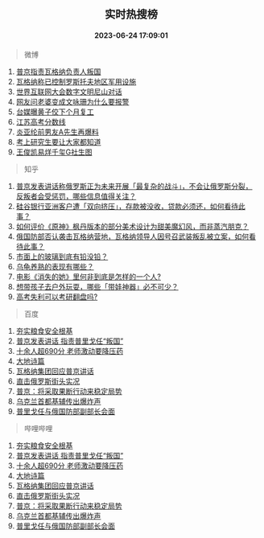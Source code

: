 <div align="center"><h2>实时热搜榜</h2><h4>2023-06-24 17:09:01</h4></div>

> 微博  

1. [普京指责瓦格纳负责人叛国](https://s.weibo.com/weibo?q=%23%E6%99%AE%E4%BA%AC%E6%8C%87%E8%B4%A3%E7%93%A6%E6%A0%BC%E7%BA%B3%E8%B4%9F%E8%B4%A3%E4%BA%BA%E5%8F%9B%E5%9B%BD%23&t=31&band_rank=1&Refer=top)<br />
2. [瓦格纳称已控制罗斯托夫地区军用设施](https://s.weibo.com/weibo?q=%23%E7%93%A6%E6%A0%BC%E7%BA%B3%E7%A7%B0%E5%B7%B2%E6%8E%A7%E5%88%B6%E7%BD%97%E6%96%AF%E6%89%98%E5%A4%AB%E5%9C%B0%E5%8C%BA%E5%86%9B%E7%94%A8%E8%AE%BE%E6%96%BD%23&t=31&band_rank=2&Refer=top)<br />
3. [世界互联网大会数字文明尼山对话](https://s.weibo.com/weibo?q=%23%E4%B8%96%E7%95%8C%E4%BA%92%E8%81%94%E7%BD%91%E5%A4%A7%E4%BC%9A%E6%95%B0%E5%AD%97%E6%96%87%E6%98%8E%E5%B0%BC%E5%B1%B1%E5%AF%B9%E8%AF%9D%23&t=31&band_rank=3&Refer=top)<br />
4. [网友问老婆变成文咏珊为什么要报警](https://s.weibo.com/weibo?q=%23%E7%BD%91%E5%8F%8B%E9%97%AE%E8%80%81%E5%A9%86%E5%8F%98%E6%88%90%E6%96%87%E5%92%8F%E7%8F%8A%E4%B8%BA%E4%BB%80%E4%B9%88%E8%A6%81%E6%8A%A5%E8%AD%A6%23&t=31&band_rank=4&Refer=top)<br />
5. [台媒曝黄子佼下个月复工](https://s.weibo.com/weibo?q=%23%E5%8F%B0%E5%AA%92%E6%9B%9D%E9%BB%84%E5%AD%90%E4%BD%BC%E4%B8%8B%E4%B8%AA%E6%9C%88%E5%A4%8D%E5%B7%A5%23&t=31&band_rank=5&Refer=top)<br />
6. [江苏高考分数线](https://s.weibo.com/weibo?q=%23%E6%B1%9F%E8%8B%8F%E9%AB%98%E8%80%83%E5%88%86%E6%95%B0%E7%BA%BF%23&t=31&band_rank=6&Refer=top)<br />
7. [炎亚纶前男友A先生再爆料](https://s.weibo.com/weibo?q=%23%E7%82%8E%E4%BA%9A%E7%BA%B6%E5%89%8D%E7%94%B7%E5%8F%8BA%E5%85%88%E7%94%9F%E5%86%8D%E7%88%86%E6%96%99%23&t=31&band_rank=7&Refer=top)<br />
8. [考上研究生要让大家都知道](https://s.weibo.com/weibo?q=%23%E8%80%83%E4%B8%8A%E7%A0%94%E7%A9%B6%E7%94%9F%E8%A6%81%E8%AE%A9%E5%A4%A7%E5%AE%B6%E9%83%BD%E7%9F%A5%E9%81%93%23&t=31&band_rank=8&Refer=top)<br />
9. [王俊凯易烊千玺G社生图](https://s.weibo.com/weibo?q=%23%E7%8E%8B%E4%BF%8A%E5%87%AF%E6%98%93%E7%83%8A%E5%8D%83%E7%8E%BAG%E7%A4%BE%E7%94%9F%E5%9B%BE%23&t=31&band_rank=9&Refer=top)<br />

> 知乎  

1. [普京发表讲话称俄罗斯正为未来开展「最复杂的战斗」，不会让俄罗斯分裂，反叛者会受惩罚，哪些信息值得关注？](https://www.zhihu.com/question/608260419)<br />
2. [硅谷银行亚洲客户遭「双向挤压」，存款被没收，贷款必须还，如何看待此事？](https://www.zhihu.com/question/607811714)<br />
3. [如何评价《原神》枫丹版本的部分美术设计为甜美魔幻风，而非蒸汽朋克？](https://www.zhihu.com/question/608230338)<br />
4. [俄国防部否认袭击瓦格纳营地，瓦格纳领导人因号召武装叛乱被立案，如何看待此事？](https://www.zhihu.com/question/608218892)<br />
5. [市面上的玻璃到底有铅没铅？](https://www.zhihu.com/question/606342982)<br />
6. [乌龟养熟的表现有哪些？](https://www.zhihu.com/question/597512707)<br />
7. [电影《消失的她》里何非到底是怎样的一个人?](https://www.zhihu.com/question/607967579)<br />
8. [想带孩子去户外玩耍，哪些「带娃神器」必不可少？](https://www.zhihu.com/question/606792842)<br />
9. [高考失利可以考研翻盘吗?](https://www.zhihu.com/question/608117599)<br />

> 百度  

1. [夯实粮食安全根基](https://www.baidu.com/s?wd=%E5%A4%AF%E5%AE%9E%E7%B2%AE%E9%A3%9F%E5%AE%89%E5%85%A8%E6%A0%B9%E5%9F%BA&sa=fyb_news&rsv_dl=fyb_news)<br />
2. [普京发表讲话 指责普里戈任“叛国”](https://www.baidu.com/s?wd=%E6%99%AE%E4%BA%AC%E5%8F%91%E8%A1%A8%E8%AE%B2%E8%AF%9D+%E6%8C%87%E8%B4%A3%E6%99%AE%E9%87%8C%E6%88%88%E4%BB%BB%E2%80%9C%E5%8F%9B%E5%9B%BD%E2%80%9D&sa=fyb_news&rsv_dl=fyb_news)<br />
3. [十余人超690分 老师激动要降压药](https://www.baidu.com/s?wd=%E5%8D%81%E4%BD%99%E4%BA%BA%E8%B6%85690%E5%88%86+%E8%80%81%E5%B8%88%E6%BF%80%E5%8A%A8%E8%A6%81%E9%99%8D%E5%8E%8B%E8%8D%AF&sa=fyb_news&rsv_dl=fyb_news)<br />
4. [大地诗篇](https://www.baidu.com/s?wd=%E5%A4%A7%E5%9C%B0%E8%AF%97%E7%AF%87&sa=fyb_news&rsv_dl=fyb_news)<br />
5. [瓦格纳集团回应普京讲话](https://www.baidu.com/s?wd=%E7%93%A6%E6%A0%BC%E7%BA%B3%E9%9B%86%E5%9B%A2%E5%9B%9E%E5%BA%94%E6%99%AE%E4%BA%AC%E8%AE%B2%E8%AF%9D&sa=fyb_news&rsv_dl=fyb_news)<br />
6. [直击俄罗斯街头实况](https://www.baidu.com/s?wd=%E7%9B%B4%E5%87%BB%E4%BF%84%E7%BD%97%E6%96%AF%E8%A1%97%E5%A4%B4%E5%AE%9E%E5%86%B5&sa=fyb_news&rsv_dl=fyb_news)<br />
7. [普京：将采取果断行动来稳定局势](https://www.baidu.com/s?wd=%E6%99%AE%E4%BA%AC%EF%BC%9A%E5%B0%86%E9%87%87%E5%8F%96%E6%9E%9C%E6%96%AD%E8%A1%8C%E5%8A%A8%E6%9D%A5%E7%A8%B3%E5%AE%9A%E5%B1%80%E5%8A%BF&sa=fyb_news&rsv_dl=fyb_news)<br />
8. [乌克兰首都基辅传出爆炸声](https://www.baidu.com/s?wd=%E4%B9%8C%E5%85%8B%E5%85%B0%E9%A6%96%E9%83%BD%E5%9F%BA%E8%BE%85%E4%BC%A0%E5%87%BA%E7%88%86%E7%82%B8%E5%A3%B0&sa=fyb_news&rsv_dl=fyb_news)<br />
9. [普里戈任与俄国防部副部长会面](https://www.baidu.com/s?wd=%E6%99%AE%E9%87%8C%E6%88%88%E4%BB%BB%E4%B8%8E%E4%BF%84%E5%9B%BD%E9%98%B2%E9%83%A8%E5%89%AF%E9%83%A8%E9%95%BF%E4%BC%9A%E9%9D%A2&sa=fyb_news&rsv_dl=fyb_news)<br />

> 哔哩哔哩  

1. [夯实粮食安全根基](https://www.baidu.com/s?wd=%E5%A4%AF%E5%AE%9E%E7%B2%AE%E9%A3%9F%E5%AE%89%E5%85%A8%E6%A0%B9%E5%9F%BA&sa=fyb_news&rsv_dl=fyb_news)<br />
2. [普京发表讲话 指责普里戈任“叛国”](https://www.baidu.com/s?wd=%E6%99%AE%E4%BA%AC%E5%8F%91%E8%A1%A8%E8%AE%B2%E8%AF%9D+%E6%8C%87%E8%B4%A3%E6%99%AE%E9%87%8C%E6%88%88%E4%BB%BB%E2%80%9C%E5%8F%9B%E5%9B%BD%E2%80%9D&sa=fyb_news&rsv_dl=fyb_news)<br />
3. [十余人超690分 老师激动要降压药](https://www.baidu.com/s?wd=%E5%8D%81%E4%BD%99%E4%BA%BA%E8%B6%85690%E5%88%86+%E8%80%81%E5%B8%88%E6%BF%80%E5%8A%A8%E8%A6%81%E9%99%8D%E5%8E%8B%E8%8D%AF&sa=fyb_news&rsv_dl=fyb_news)<br />
4. [大地诗篇](https://www.baidu.com/s?wd=%E5%A4%A7%E5%9C%B0%E8%AF%97%E7%AF%87&sa=fyb_news&rsv_dl=fyb_news)<br />
5. [瓦格纳集团回应普京讲话](https://www.baidu.com/s?wd=%E7%93%A6%E6%A0%BC%E7%BA%B3%E9%9B%86%E5%9B%A2%E5%9B%9E%E5%BA%94%E6%99%AE%E4%BA%AC%E8%AE%B2%E8%AF%9D&sa=fyb_news&rsv_dl=fyb_news)<br />
6. [直击俄罗斯街头实况](https://www.baidu.com/s?wd=%E7%9B%B4%E5%87%BB%E4%BF%84%E7%BD%97%E6%96%AF%E8%A1%97%E5%A4%B4%E5%AE%9E%E5%86%B5&sa=fyb_news&rsv_dl=fyb_news)<br />
7. [普京：将采取果断行动来稳定局势](https://www.baidu.com/s?wd=%E6%99%AE%E4%BA%AC%EF%BC%9A%E5%B0%86%E9%87%87%E5%8F%96%E6%9E%9C%E6%96%AD%E8%A1%8C%E5%8A%A8%E6%9D%A5%E7%A8%B3%E5%AE%9A%E5%B1%80%E5%8A%BF&sa=fyb_news&rsv_dl=fyb_news)<br />
8. [乌克兰首都基辅传出爆炸声](https://www.baidu.com/s?wd=%E4%B9%8C%E5%85%8B%E5%85%B0%E9%A6%96%E9%83%BD%E5%9F%BA%E8%BE%85%E4%BC%A0%E5%87%BA%E7%88%86%E7%82%B8%E5%A3%B0&sa=fyb_news&rsv_dl=fyb_news)<br />
9. [普里戈任与俄国防部副部长会面](https://www.baidu.com/s?wd=%E6%99%AE%E9%87%8C%E6%88%88%E4%BB%BB%E4%B8%8E%E4%BF%84%E5%9B%BD%E9%98%B2%E9%83%A8%E5%89%AF%E9%83%A8%E9%95%BF%E4%BC%9A%E9%9D%A2&sa=fyb_news&rsv_dl=fyb_news)<br />
